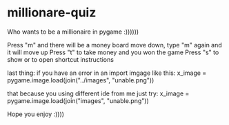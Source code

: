 # millionare-quiz
Who wants to be a millionaire in pygame :))))))

Press "m" and there will be a money board move down, type "m" again and it will move up
Press "t" to take money and you won the game 
Press "s" to show or to open shortcut instructions 

last thing:
if you have an error in an import imgage like this:
  x_image = pygame.image.load(join("../images", "unable.png"))

that because you using different ide from me
just try:
  x_image = pygame.image.load(join("images", "unable.png"))

Hope you enjoy :))))
